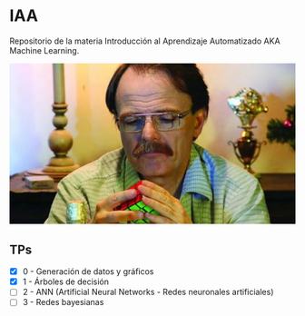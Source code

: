 # IAA

Repositorio de la materia Introducción al Aprendizaje Automatizado AKA Machine Learning.


![Machin learning](luis.webp)

## TPs
 - [x] 0 - Generación de datos y gráficos
 - [x] 1 - Árboles de decisión 
 - [ ] 2 - ANN (Artificial Neural Networks - Redes neuronales artificiales) 
 - [ ] 3 - Redes bayesianas